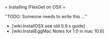 = Installing !FlexGet on OSX =

''TODO: Someone needs to write this ...''

 * [wiki:InstallOSX see old 0.9.x guide]
 * [wiki:InstallEggMac Notes for 1.0 in mac 10.6]